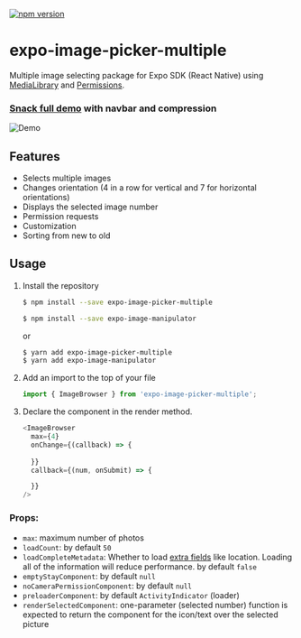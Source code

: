 [![npm version](https://badge.fury.io/js/expo-image-picker-multiple.svg)](https://badge.fury.io/js/expo-image-picker-multiple)

# expo-image-picker-multiple

Multiple image selecting package for Expo SDK (React Native) using [MediaLibrary](https://docs.expo.io/versions/latest/sdk/media-library) and [Permissions](https://docs.expo.io/versions/latest/sdk/permissions).

### [Snack full demo](https://snack.expo.io/@monstrodev/expo-image-picker-multiple-full-example) with navbar and compression
![Demo](https://media.giphy.com/media/LP0lZs1dvVCsTk59Bw/giphy.gif)

## Features
- Selects multiple images
- Changes orientation (4 in a row for vertical and 7 for horizontal orientations)
- Displays the selected image number
- Permission requests
- Customization
- Sorting from new to old

## Usage
1. Install the repository
    ```bash
    $ npm install --save expo-image-picker-multiple
    
    $ npm install --save expo-image-manipulator
    ```
    or
    ```bash
    $ yarn add expo-image-picker-multiple
    $ yarn add expo-image-manipulator
    ```
2. Add an import to the top of your file
    ```js
    import { ImageBrowser } from 'expo-image-picker-multiple';
    ```
3. Declare the component in the render method.
    ```js
    <ImageBrowser
      max={4}
      onChange={(callback) => {
        
      }}
      callback={(num, onSubmit) => {

      }}
    />
    ```
### Props:   
- `max`: maximum number of photos
- `loadCount`: by default `50`
- `loadCompleteMetadata`: Whether to load [extra fields](https://docs.expo.io/versions/latest/sdk/media-library/#asset) like location. Loading all of the information will reduce performance. by default `false`
- `emptyStayComponent`: by default `null`
- `noCameraPermissionComponent`: by default `null`
- `preloaderComponent`: by default `ActivityIndicator` (loader)
- `renderSelectedComponent`: one-parameter (selected number) function is expected to return the component for the icon/text over the selected picture
